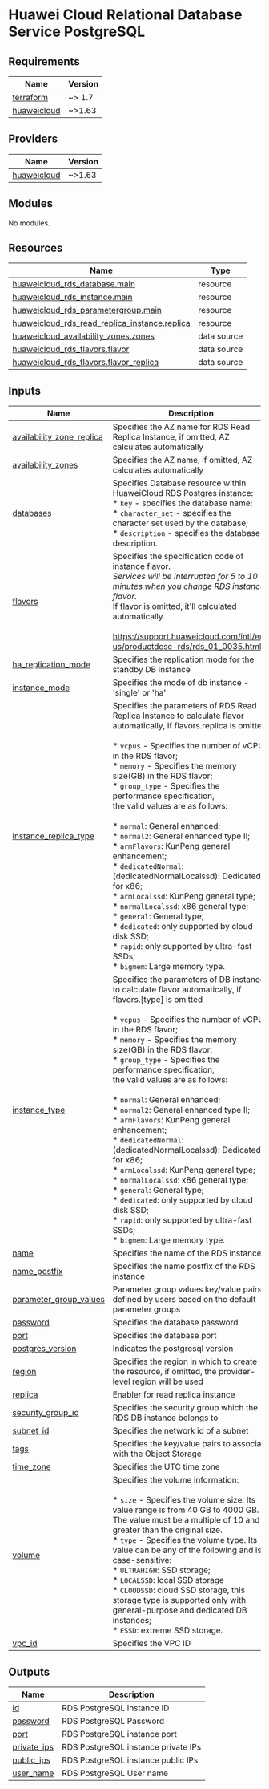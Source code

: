 # Huawei Cloud Relational Database Service PostgreSQL

<!-- BEGIN_TF_DOCS -->
## Requirements

| Name | Version |
|------|---------|
| <a name="requirement_terraform"></a> [terraform](#requirement\_terraform) | ~> 1.7 |
| <a name="requirement_huaweicloud"></a> [huaweicloud](#requirement\_huaweicloud) | ~>1.63 |

## Providers

| Name | Version |
|------|---------|
| <a name="provider_huaweicloud"></a> [huaweicloud](#provider\_huaweicloud) | ~>1.63 |

## Modules

No modules.

## Resources

| Name | Type |
|------|------|
| [huaweicloud_rds_database.main](https://registry.terraform.io/providers/huaweicloud/huaweicloud/latest/docs/resources/rds_database) | resource |
| [huaweicloud_rds_instance.main](https://registry.terraform.io/providers/huaweicloud/huaweicloud/latest/docs/resources/rds_instance) | resource |
| [huaweicloud_rds_parametergroup.main](https://registry.terraform.io/providers/huaweicloud/huaweicloud/latest/docs/resources/rds_parametergroup) | resource |
| [huaweicloud_rds_read_replica_instance.replica](https://registry.terraform.io/providers/huaweicloud/huaweicloud/latest/docs/resources/rds_read_replica_instance) | resource |
| [huaweicloud_availability_zones.zones](https://registry.terraform.io/providers/huaweicloud/huaweicloud/latest/docs/data-sources/availability_zones) | data source |
| [huaweicloud_rds_flavors.flavor](https://registry.terraform.io/providers/huaweicloud/huaweicloud/latest/docs/data-sources/rds_flavors) | data source |
| [huaweicloud_rds_flavors.flavor_replica](https://registry.terraform.io/providers/huaweicloud/huaweicloud/latest/docs/data-sources/rds_flavors) | data source |

## Inputs

| Name | Description | Type | Default | Required |
|------|-------------|------|---------|:--------:|
| <a name="input_availability_zone_replica"></a> [availability\_zone\_replica](#input\_availability\_zone\_replica) | Specifies the AZ name for RDS Read Replica Instance, if omitted, AZ calculates automatically | `list(string)` | `[]` | no |
| <a name="input_availability_zones"></a> [availability\_zones](#input\_availability\_zones) | Specifies the AZ name, if omitted, AZ calculates automatically | `list(string)` | `[]` | no |
| <a name="input_databases"></a> [databases](#input\_databases) | Specifies Database resource within HuaweiCloud RDS Postgres instance:<br>  * `key` - specifies the database name;<br>  * `character_set` - specifies the character set used by the database;<br>  * `description` - specifies the database description. | <pre>map(object({<br>    character_set = optional(string, "UTF8")<br>    description   = optional(string, null)<br>  }))</pre> | `{}` | no |
| <a name="input_flavors"></a> [flavors](#input\_flavors) | Specifies the specification code of instance flavor.<br>  *Services will be interrupted for 5 to 10 minutes when you change RDS instance flavor.*<br>  If flavor is omitted, it'll calculated automatically.<br><br>  https://support.huaweicloud.com/intl/en-us/productdesc-rds/rds_01_0035.html | <pre>object({<br>    ha      = optional(string, null)<br>    single  = optional(string, null)<br>    replica = optional(string, null)<br>  })</pre> | <pre>{<br>  "ha": "rds.pg.n1.large.2.ha",<br>  "replica": "rds.pg.n1.large.2.rr",<br>  "single": "rds.pg.n1.large.2"<br>}</pre> | no |
| <a name="input_ha_replication_mode"></a> [ha\_replication\_mode](#input\_ha\_replication\_mode) | Specifies the replication mode for the standby DB instance | `string` | `"async"` | no |
| <a name="input_instance_mode"></a> [instance\_mode](#input\_instance\_mode) | Specifies the mode of db instance - 'single' or 'ha' | `string` | `"single"` | no |
| <a name="input_instance_replica_type"></a> [instance\_replica\_type](#input\_instance\_replica\_type) | Specifies the parameters of RDS Read Replica Instance to calculate flavor automatically, if flavors.replica is omitted<br><br>  * `vcpus` - Specifies the number of vCPUs in the RDS flavor;<br>  * `memory` - Specifies the memory size(GB) in the RDS flavor;<br>  * `group_type` - Specifies the performance specification,<br>    the valid values are as follows:<br><br>    * `normal`: General enhanced;<br>    * `normal2`: General enhanced type II;<br>    * `armFlavors`: KunPeng general enhancement;<br>    * `dedicatedNormal`: (dedicatedNormalLocalssd): Dedicated for x86;<br>    * `armLocalssd`: KunPeng general type;<br>    * `normalLocalssd`: x86 general type;<br>    * `general`: General type;<br>    * `dedicated`: only supported by cloud disk SSD;<br>    * `rapid`: only supported by ultra-fast SSDs;<br>    * `bigmem`: Large memory type. | <pre>object({<br>    vcpus      = optional(number, null)<br>    memory     = optional(number, null)<br>    group_type = optional(string, "general")<br>  })</pre> | <pre>{<br>  "group_type": "general",<br>  "memory": 4,<br>  "vcpus": 2<br>}</pre> | no |
| <a name="input_instance_type"></a> [instance\_type](#input\_instance\_type) | Specifies the parameters of DB instance to calculate flavor automatically, if flavors.[type] is omitted<br><br>  * `vcpus` - Specifies the number of vCPUs in the RDS flavor;<br>  * `memory` - Specifies the memory size(GB) in the RDS flavor;<br>  * `group_type` - Specifies the performance specification,<br>    the valid values are as follows:<br><br>    * `normal`: General enhanced;<br>    * `normal2`: General enhanced type II;<br>    * `armFlavors`: KunPeng general enhancement;<br>    * `dedicatedNormal`: (dedicatedNormalLocalssd): Dedicated for x86;<br>    * `armLocalssd`: KunPeng general type;<br>    * `normalLocalssd`: x86 general type;<br>    * `general`: General type;<br>    * `dedicated`: only supported by cloud disk SSD;<br>    * `rapid`: only supported by ultra-fast SSDs;<br>    * `bigmem`: Large memory type. | <pre>object({<br>    vcpus      = optional(number, null)<br>    memory     = optional(number, null)<br>    group_type = optional(string, "general")<br>  })</pre> | <pre>{<br>  "group_type": "general",<br>  "memory": 4,<br>  "vcpus": 2<br>}</pre> | no |
| <a name="input_name"></a> [name](#input\_name) | Specifies the name of the RDS instance | `string` | n/a | yes |
| <a name="input_name_postfix"></a> [name\_postfix](#input\_name\_postfix) | Specifies the name postfix of the RDS instance | `string` | `null` | no |
| <a name="input_parameter_group_values"></a> [parameter\_group\_values](#input\_parameter\_group\_values) | Parameter group values key/value pairs defined by users based on the default parameter groups | `map(string)` | `{}` | no |
| <a name="input_password"></a> [password](#input\_password) | Specifies the database password | `string` | `"VerY_5tr0nG-Pa55w0R^d"` | no |
| <a name="input_port"></a> [port](#input\_port) | Specifies the database port | `number` | `5432` | no |
| <a name="input_postgres_version"></a> [postgres\_version](#input\_postgres\_version) | Indicates the postgresql version | `string` | `"14"` | no |
| <a name="input_region"></a> [region](#input\_region) | Specifies the region in which to create the resource, if omitted, the provider-level region will be used | `string` | `null` | no |
| <a name="input_replica"></a> [replica](#input\_replica) | Enabler for read replica instance | `bool` | `false` | no |
| <a name="input_security_group_id"></a> [security\_group\_id](#input\_security\_group\_id) | Specifies the security group which the RDS DB instance belongs to | `string` | n/a | yes |
| <a name="input_subnet_id"></a> [subnet\_id](#input\_subnet\_id) | Specifies the network id of a subnet | `string` | n/a | yes |
| <a name="input_tags"></a> [tags](#input\_tags) | Specifies the key/value pairs to associate with the Object Storage | `map(string)` | `{}` | no |
| <a name="input_time_zone"></a> [time\_zone](#input\_time\_zone) | Specifies the UTC time zone | `string` | `null` | no |
| <a name="input_volume"></a> [volume](#input\_volume) | Specifies the volume information:<br><br>  * `size` - Specifies the volume size. Its value range is from 40 GB to 4000 GB.<br>    The value must be a multiple of 10 and greater than the original size.<br>  * `type` - Specifies the volume type. Its value can be any of the following and is case-sensitive:<br>    * `ULTRAHIGH`: SSD storage;<br>    * `LOCALSSD`: local SSD storage<br>    * `CLOUDSSD`: cloud SSD storage, this storage type is supported only with general-purpose and dedicated DB instances;<br>    * `ESSD`: extreme SSD storage. | <pre>object({<br>    size               = optional(number, 50)<br>    type               = optional(string, "CLOUDSSD")<br>    disk_encryption_id = optional(string, null)<br>  })</pre> | `{}` | no |
| <a name="input_vpc_id"></a> [vpc\_id](#input\_vpc\_id) | Specifies the VPC ID | `string` | n/a | yes |

## Outputs

| Name | Description |
|------|-------------|
| <a name="output_id"></a> [id](#output\_id) | RDS PostgreSQL instance ID |
| <a name="output_password"></a> [password](#output\_password) | RDS PostgreSQL Password |
| <a name="output_port"></a> [port](#output\_port) | RDS PostgreSQL instance port |
| <a name="output_private_ips"></a> [private\_ips](#output\_private\_ips) | RDS PostgreSQL instance private IPs |
| <a name="output_public_ips"></a> [public\_ips](#output\_public\_ips) | RDS PostgreSQL instance public IPs |
| <a name="output_user_name"></a> [user\_name](#output\_user\_name) | RDS PostgreSQL User name |
<!-- END_TF_DOCS -->